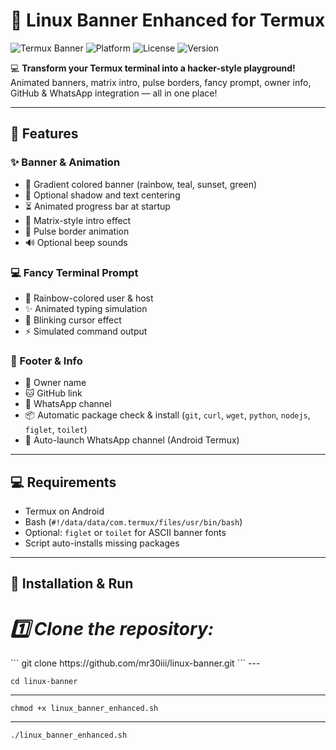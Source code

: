 # 🐧 Linux Banner Enhanced for Termux

![Termux Banner](https://img.shields.io/badge/Termux-Linux%20Banner-brightgreen)
![Platform](https://img.shields.io/badge/Platform-Android%20(Termux)-yellowgreen)
![License](https://img.shields.io/badge/License-MIT-blue)
![Version](https://img.shields.io/badge/Version-1.0.0-orange)

💻 **Transform your Termux terminal into a hacker-style playground!**  
Animated banners, matrix intro, pulse borders, fancy prompt, owner info, GitHub & WhatsApp integration — all in one place!  

---

## 🌟 Features

### ✨ Banner & Animation
- 🌈 Gradient colored banner (rainbow, teal, sunset, green)  
- 🔹 Optional shadow and text centering  
- ⏳ Animated progress bar at startup  
- 🖤 Matrix-style intro effect  
- 💫 Pulse border animation  
- 🔊 Optional beep sounds  

### 💻 Fancy Terminal Prompt
- 🌈 Rainbow-colored user & host  
- ✨ Animated typing simulation  
- 🔹 Blinking cursor effect  
- ⚡ Simulated command output  

### 📌 Footer & Info
- 🧑 Owner name  
- 🐱 GitHub link  
- 💬 WhatsApp channel  
- 📦 Automatic package check & install (`git`, `curl`, `wget`, `python`, `nodejs`, `figlet`, `toilet`)  
- 📲 Auto-launch WhatsApp channel (Android Termux)  

---

## 💻 Requirements

- Termux on Android  
- Bash (`#!/data/data/com.termux/files/usr/bin/bash`)  
- Optional: `figlet` or `toilet` for ASCII banner fonts  
- Script auto-installs missing packages  

---

## 🚀 Installation & Run

<h1><i>1️⃣ Clone the repository:</i></h1>
```
git clone https://github.com/mr30iii/linux-banner.git
```
---

```
cd linux-banner
```
---

```
chmod +x linux_banner_enhanced.sh
```
---

```
./linux_banner_enhanced.sh
```
